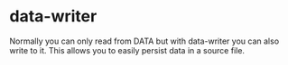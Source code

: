 data-writer
===========

Normally you can only read from DATA but with data-writer you can also write to it. This allows you to easily persist data in a source file.